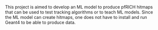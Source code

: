 This project is aimed to develop an ML model to produce pfRICH hitmaps that can be used to test tracking algorithms or to teach ML models. Since the ML model can create hitmaps, one does not have to install and run Geant4 to be able to produce data. 
